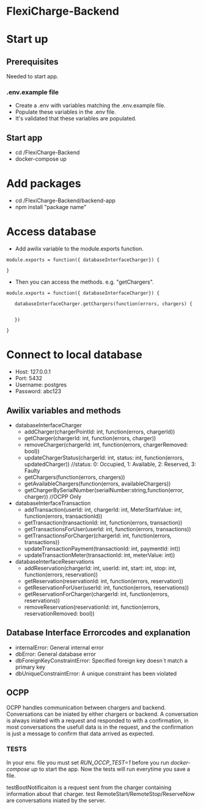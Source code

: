 # FlexiCharge-Backend

# Start up
## Prerequisites
Needed to start app.
### .env.example file
- Create a .env with variables matching the .env.example file.
- Populate these variables in the .env file.
- It's validated that these variables are populated.
## Start app
- cd /FlexiCharge-Backend
- docker-compose up

# Add packages
- cd /FlexiCharge-Backend/backend-app
- npm install "package name"

# Access database
- Add awilix variable to the module.exports function. 
```
module.exports = function({ databaseInterfaceCharger}) {

}
```
- Then you can access the methods. e.g. "getChargers". 
```
module.exports = function({ databaseInterfaceCharger}) {

   databaseInterfaceCharger.getChargers(function(errors, chargers) {
   

   })

}
```
# Connect to local database
  - Host: 127.0.0.1
  - Port: 5432
  - Username: postgres
  - Password: abc123
## Awilix variables and methods
- databaseInterfaceCharger
  - addCharger(chargerPointId: int, function(errors, chargerId))
  - getCharger(chargerId: int, function(errors, charger))
  - removeCharger(chargerId: int, function(errors, chargerRemoved: bool)) 
  - updateChargerStatus(chargerId: int, status: int, function(errors, updatedCharger)) //status: 0: Occupied, 1: Available, 2: Reserved, 3: Faulty
  - getChargers(function(errors, chargers)) 
  - getAvailableChargers(function(errors, availableChargers))
  - getChargerBySerialNumber(serialNumber:string,function(error, charger)) //OCPP Only
- databaseInterfaceTransaction
  - addTransaction(userId: int, chargerId: int, MeterStartValue: int, function(errors, transactionId))
  - getTransaction(transactionId: int, function(errors, transaction))
  - getTransactionsForUser(userId: int, function(errors, transactions))
  - getTransactionsForCharger(chargerId: int, function(errors, transactions))
  - updateTransactionPayment(transactionId: int, paymentId: int))
  - updateTransactionMeter(transactionId: int, meterValue: int))
- databaseInterfaceReservations
  - addReservation(chargerId: int, userId: int, start: int, stop: int, function(errors, reservation))
  - getReservation(reservationId: int, function(errors, reservation))
  - getReservationForUser(userId: int, function(errors, reservations))
  - getReservationForCharger(chargerId: int, function(errors, reservations))
  - removeReservation(reservationId: int, function(errors, reservationRemoved: bool))


## Database Interface Errorcodes and explanation
- internalError: General internal error
- dbError: General database error
- dbForeignKeyConstraintError: Specified foreign key doesn´t match a primary key
- dbUniqueConstraintError: A unique constraint has been violated


## OCPP 
  OCPP handles communication between chargers and backend. Conversations can be iniated by either chargers or backend. A conversation is always iniated with a request and responded to with a confirmation, in most conversations the usefull data is in the request, and the confirmation is just a message to confirm that data arrived as expected.  

### TESTS
  In your env. file you must set *RUN_OCCP_TEST=1* before you run *docker-compose up* to start the app. 
  Now the tests will run everytime you save a file.

  testBootNotificaiton is a request sent from the charger containing information about that charger.
  test RemoteStart/RemoteStop/ReserveNow are conversations iniated by the server.